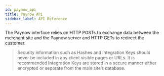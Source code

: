 ```yaml
---
id: paynow_api
title: Paynow API
sidebar_label: API Reference
---
```


The Paynow interface relies on HTTP POSTs to exchange data between the merchant site and the Paynow server and HTTP GETs to redirect the customer.

> Security information such as Hashes and Integration Keys should never be included in any client visible pages or URLs. It is recommended Integration Keys are stored in a secure manner either encrypted or separate from the main site’s database.